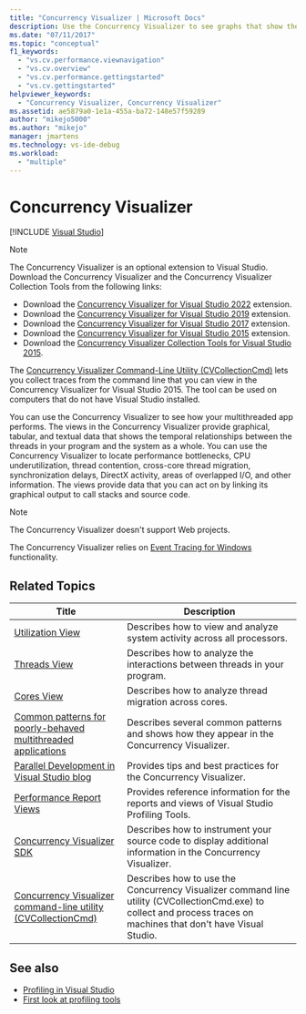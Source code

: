 ```yaml
---
title: "Concurrency Visualizer | Microsoft Docs"
description: Use the Concurrency Visualizer to see graphs that show the thread timing in your multi-threaded app, helping you solve performance issues.
ms.date: "07/11/2017"
ms.topic: "conceptual"
f1_keywords:
  - "vs.cv.performance.viewnavigation"
  - "vs.cv.overview"
  - "vs.cv.performance.gettingstarted"
  - "vs.cv.gettingstarted"
helpviewer_keywords:
  - "Concurrency Visualizer, Concurrency Visualizer"
ms.assetid: ae5879a0-1e1a-455a-ba72-148e57f59289
author: "mikejo5000"
ms.author: "mikejo"
manager: jmartens
ms.technology: vs-ide-debug
ms.workload:
  - "multiple"
---
```

# Concurrency Visualizer

 [!INCLUDE [Visual Studio](~/includes/applies-to-version/vs-windows-only.md)]

> [!NOTE]
> The Concurrency Visualizer is an optional extension to Visual Studio. Download the Concurrency Visualizer and the Concurrency Visualizer Collection Tools from the following links:
>
> - Download the [Concurrency Visualizer for Visual Studio 2022](https://marketplace.visualstudio.com/items?itemName=Diagnostics.DiagnosticsConcurrencyVisualizer2022#overview) extension.
> - Download the [Concurrency Visualizer for Visual Studio 2019](https://marketplace.visualstudio.com/items?itemName=Diagnostics.DiagnosticsConcurrencyVisualizer2019#overview) extension.
> - Download the [Concurrency Visualizer for Visual Studio 2017](https://marketplace.visualstudio.com/items?itemName=VisualStudioProductTeam.ConcurrencyVisualizer2017#overview) extension.
> - Download the [Concurrency Visualizer for Visual Studio 2015](https://marketplace.visualstudio.com/items?itemName=Diagnostics.ConcurrencyVisualizerforVisualStudio2015) extension.
> - Download the [Concurrency Visualizer Collection Tools for Visual Studio 2015](https://www.microsoft.com/download/details.aspx?id=49103).
>
> The [Concurrency Visualizer Command-Line Utility (CVCollectionCmd)](../profiling/concurrency-visualizer-command-line-utility-cvcollectioncmd.md) lets you collect traces from the command line that you can view in the Concurrency Visualizer for Visual Studio 2015. The tool can be used on computers that do not have Visual Studio installed.

You can use the Concurrency Visualizer to see how your multithreaded app performs. The views in the Concurrency Visualizer provide graphical, tabular, and textual data that shows the temporal relationships between the threads in your program and the system as a whole. You can use the Concurrency Visualizer to locate performance bottlenecks, CPU underutilization, thread contention, cross-core thread migration, synchronization delays, DirectX activity, areas of overlapped I/O, and other information. The views provide data that you can act on by linking its graphical output to call stacks and source code.

> [!NOTE]
> The Concurrency Visualizer doesn't support Web projects.

The Concurrency Visualizer relies on [Event Tracing for Windows](/windows/win32/etw/event-tracing-portal) functionality.

## Related Topics

|Title|Description|
|-----------|-----------------|
|[Utilization View](../profiling/utilization-view.md)|Describes how to view and analyze system activity across all processors.|
|[Threads View](../profiling/threads-view-parallel-performance.md)|Describes how to analyze the interactions between threads in your program.|
|[Cores View](../profiling/cores-view.md)|Describes how to analyze thread migration across cores.|
|[Common patterns for poorly-behaved multithreaded applications](../profiling/common-patterns-for-poorly-behaved-multithreaded-applications.md)|Describes several common patterns and shows how they appear in the Concurrency Visualizer.|
|[Parallel Development in Visual Studio blog](/archive/blogs/visualizeparallel/)|Provides tips and best practices for the Concurrency Visualizer.|
|[Performance Report Views](../profiling/performance-report-views.md)|Provides reference information for the reports and views of Visual Studio Profiling Tools.|
|[Concurrency Visualizer SDK](../profiling/concurrency-visualizer-sdk.md)|Describes how to instrument your source code to display additional information in the Concurrency Visualizer.|
|[Concurrency Visualizer command-line utility (CVCollectionCmd)](../profiling/concurrency-visualizer-command-line-utility-cvcollectioncmd.md)|Describes how to use the Concurrency Visualizer command line utility (CVCollectionCmd.exe) to collect and process traces on machines that don't have Visual Studio.|

## See also

- [Profiling in Visual Studio](../profiling/index.yml)
- [First look at profiling tools](../profiling/profiling-feature-tour.md)
